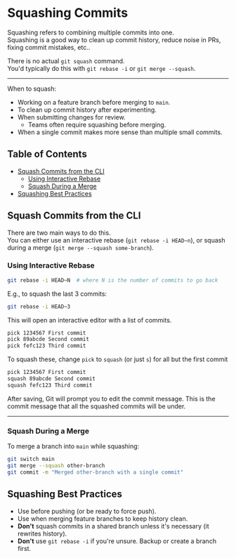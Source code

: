# Squashing Commits
Squashing refers to combining multiple commits into one.  
Squashing is a good way to clean up commit history, reduce noise in PRs, fixing
commit mistakes, etc..  


There is no actual `git squash` command.  
You'd typically do this with `git rebase -i` or `git merge --squash`.  

---

When to squash:
- Working on a feature branch before merging to `main`.  
- To clean up commit history after experimenting.  
- When submitting changes for review.  
    - Teams often require squashing before merging.  
- When a single commit makes more sense than multiple small commits.  

## Table of Contents
* [Squash Commits from the CLI](#squash-commits-from-the-cli) 
    * [Using Interactive Rebase](#using-interactive-rebase) 
    * [Squash During a Merge](#squash-during-a-merge) 
* [Squashing Best Practices](#squashing-best-practices) 


## Squash Commits from the CLI

There are two main ways to do this.  
You can either use an interactive rebase (`git rebase -i HEAD~n`), or squash during a
merge (`git merge --squash some-branch`).  


### Using Interactive Rebase
```bash
git rebase -i HEAD~N  # where N is the number of commits to go back 
```

E.g., to squash the last 3 commits:
```bash
git rebase -i HEAD~3
```

This will open an interactive editor with a list of commits.  
```bash
pick 1234567 First commit
pick 89abcde Second commit
pick fefc123 Third commit
```

To squash these, change `pick` to `squash` (or just `s`) for all but the first commit
```bash
pick 1234567 First commit
squash 89abcde Second commit
squash fefc123 Third commit
```
After saving, Git will prompt you to edit the commit message.
This is the commit message that all the squashed commits will be under.  

---

### Squash During a Merge
To merge a branch into `main` while squashing:
```bash
git switch main
git merge --squash other-branch
git commit -m "Merged other-branch with a single commit"
```

## Squashing Best Practices
- Use before pushing (or be ready to force push).  
- Use when merging feature branches to keep history clean.  
- **Don't** squash commits in a shared branch unless it's necessary (it rewrites history).  
- **Don't** use `git rebase -i` if you're unsure. Backup or create a branch first.  


